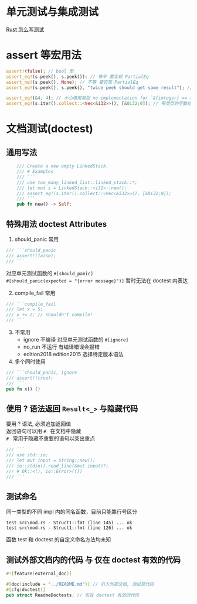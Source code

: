 # 单元测试与集成测试
[Rust 怎么写测试](https://lenshood.github.io/2020/03/14/rust-test/)

# assert 等宏用法
```rust
assert!(false); // bool 型
assert_eq!(s.peek(), s.peek()); // 等于 要实现 PartialEq
assert_ne!(s.peek(), None); // 不等 要实现 PartialEq
assert_eq!(s.peek(), s.peek(), "twice peek should get same result"); // 可以加上报错显示的额外信息

assert_eq!(&4, 4); // 小心借用类型 no implementation for `&{integer} == {integer}`
assert_eq!(s.iter().collect::<Vec<&i32>>(), [&0i32;0]); // 带类型的空数组
```

# 文档测试(doctest)
## 通用写法
```rust
    /// Create a new empty LinkedStack.
    /// # Examples
    /// ```
    /// use too_many_linked_list::linked_stack::*;
    /// let mut s = LinkedStack::<i32>::new();
    /// assert_eq!(s.iter().collect::<Vec<&i32>>(), [&0i32;0]);
    /// ```
    pub fn new() -> Self;
```
## 特殊用法 doctest Attributes
1. should_panic 常用
```rust
/// ```should_panic
/// assert!(false);
/// ```
```
对应单元测试函数的 `#[should_panic]`  
`#[should_panic(expected = "{error message}")]` 暂时无法在 doctest 内表达

2. compile_fail 常用
```rust
/// ```compile_fail
/// let x = 5;
/// x += 2; // shouldn't compile!
/// ```
```
3. 不常用
    - ignore 不编译 对应单元测试函数的 `#[ignore]`
    - no_run 不运行 有编译错误会报错
    - edition2018 edition2015 选择特定版本语法
4. 多个同时使用
```rust
/// ```should_panic, ignore
/// assert!(true);
/// ```
pub fn x() {}
```

## 使用 ? 语法返回 `Result<_>` 与隐藏代码
要用 ? 语法, 必须追加返回值  
返回语句可以用 `# ` 在文档中隐藏  
`# ` 常用于隐藏不重要的语句以突出重点  
```rust
/// ```
/// use std::io;
/// let mut input = String::new();
/// io::stdin().read_line(&mut input)?;
/// # Ok::<(), io::Error>(())
/// ```
```

## 测试命名
同一类型的不同 impl 内的同名函数，目前只能靠行号区分
```
test src\mod.rs - Struct1::fmt (line 145) ... ok
test src\mod.rs - Struct1::fmt (line 126) ... ok
```
函数 test 和 doctest 的自定义命名方法均未知

## 测试外部文档内的代码 与 仅在 doctest 有效的代码
```rust
#![feature(external_doc)]

#[doc(include = "../README.md")] // 引入外部文档, 测试其代码
#[cfg(doctest)]
pub struct ReadmeDoctests; // 仅在 doctest 有效的代码
```

